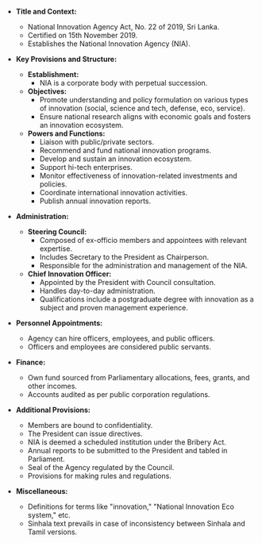 - **Title and Context:**
  - National Innovation Agency Act, No. 22 of 2019, Sri Lanka.
  - Certified on 15th November 2019.
  - Establishes the National Innovation Agency (NIA).

- **Key Provisions and Structure:**
  - **Establishment:**
    - NIA is a corporate body with perpetual succession.
  - **Objectives:**
    - Promote understanding and policy formulation on various types of innovation (social, science and tech, defense, eco, service).
    - Ensure national research aligns with economic goals and fosters an innovation ecosystem.
  - **Powers and Functions:**
    - Liaison with public/private sectors.
    - Recommend and fund national innovation programs.
    - Develop and sustain an innovation ecosystem.
    - Support hi-tech enterprises.
    - Monitor effectiveness of innovation-related investments and policies.
    - Coordinate international innovation activities.
    - Publish annual innovation reports.

- **Administration:**
  - **Steering Council:**
    - Composed of ex-officio members and appointees with relevant expertise.
    - Includes Secretary to the President as Chairperson.
    - Responsible for the administration and management of the NIA.
  - **Chief Innovation Officer:**
    - Appointed by the President with Council consultation.
    - Handles day-to-day administration.
    - Qualifications include a postgraduate degree with innovation as a subject and proven management experience.

- **Personnel Appointments:**
  - Agency can hire officers, employees, and public officers.
  - Officers and employees are considered public servants.

- **Finance:**
  - Own fund sourced from Parliamentary allocations, fees, grants, and other incomes.
  - Accounts audited as per public corporation regulations.

- **Additional Provisions:**
  - Members are bound to confidentiality.
  - The President can issue directives.
  - NIA is deemed a scheduled institution under the Bribery Act.
  - Annual reports to be submitted to the President and tabled in Parliament.
  - Seal of the Agency regulated by the Council.
  - Provisions for making rules and regulations.

- **Miscellaneous:**
  - Definitions for terms like "innovation," "National Innovation Eco system," etc.
  - Sinhala text prevails in case of inconsistency between Sinhala and Tamil versions.